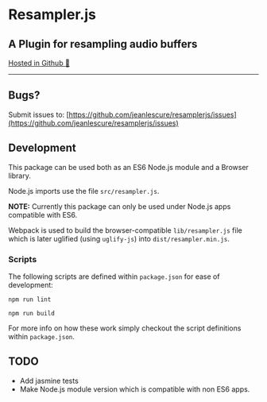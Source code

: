 # Resampler.js

## A Plugin for resampling audio buffers

[Hosted in Github :octopus:](https://github.com/jeanlescure/resamplerjs)

---

## Bugs?

Submit issues to: [https://github.com/jeanlescure/resamplerjs/issues](https://github.com/jeanlescure/resamplerjs/issues)

## Development

This package can be used both as an ES6 Node.js module and a Browser library.

Node.js imports use the file `src/resampler.js`.

**NOTE:** Currently this package can only be used under Node.js apps compatible with ES6.

Webpack is used to build the browser-compatible `lib/resampler.js` file which is later uglified (using `uglify-js`) into `dist/resampler.min.js`.

### Scripts

The following scripts are defined within `package.json` for ease of development:

```
npm run lint
```

```
npm run build
```

For more info on how these work simply checkout the script definitions within `package.json`.

## TODO

- Add jasmine tests
- Make Node.js module version which is compatible with non ES6 apps.
